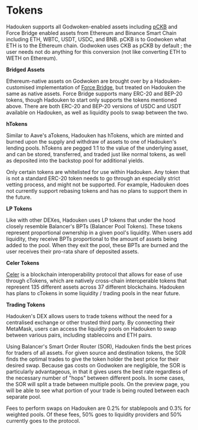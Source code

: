 # Tokens

Hadouken supports all Godwoken-enabled assets including [pCKB](https://docs.godwoken.io/integration#godwoken-web3-api-compatibility) and Force Bridge enabled assets from Ethereum and Binance Smart Chain including ETH, WBTC, USDT, USDC, and BNB. pCKB is to Godwoken what ETH is to the Ethereum chain. Godwoken uses CKB as pCKB by default ; the user needs not do anything for this conversion (not like converting ETH to WETH on Ethereum).

**Bridged Assets**

Ethereum-native assets on Godwoken are brought over by a Hadouken-customised implementation of [Force Bridge](https://forcebridge.com/bridge/Ethereum/Nervos), but treated on Hadouken the same as native assets. Force Bridge supports many ERC-20 and BEP-20 tokens, though Hadouken to start only supports the tokens mentioned above. There are both ERC-20 and BEP-20 versions of USDC and USDT available on Hadouken, as well as liquidity pools to swap between the two.

**hTokens**

Similar to Aave's aTokens, Hadouken has hTokens, which are minted and burned upon the supply and withdraw of assets to one of Hadouken's lending pools. hTokens are pegged 1:1 to the value of the underlying asset, and can be stored, transferred, and traded just like normal tokens, as well as deposited into the backstop pool for additional yields.

Only certain tokens are whitelisted for use within Hadouken. Any token that is not a standard ERC-20 token needs to go through an especially strict vetting process, and might not be supported. For example, Hadouken does not currently support rebasing tokens and has no plans to support them in the future.

**LP Tokens**

Like with other DEXes, Hadouken uses LP tokens that under the hood closely resemble Balancer's BPTs (Balancer Pool Tokens). These tokens represent proportional ownership in a given pool's liquidity. When users add liquidity, they receive BPTs proportional to the amount of assets being added to the pool. When they exit the pool, these BPTs are burned and the user receives their pro-rata share of deposited assets.

**Celer Tokens**

[Celer](https://www.celer.network/technology) is a blockchain interoperability protocol that allows for ease of use through cTokens, which are natively cross-chain interoperable tokens that represent 135 different assets across 37 different blockchains. Hadouken has plans to cTokens in some liquidity / trading pools in the near future.

**Trading Tokens**

Hadouken's DEX allows users to trade tokens without the need for a centralised exchange or other trusted third party. By connecting their MetaMask, users can access the liquidity pools on Hadouken to swap between various pairs, including stablecoins and ETH pairs.

Using Balancer's Smart Order Router (SOR), Hadouken finds the best prices for traders of all assets. For given source and destination tokens, the SOR finds the optimal trades to give the token holder the best price for their desired swap. Because gas costs on Godwoken are negligible, the SOR is particularly advantageous, in that it gives users the best rate regardless of the necessary number of "hops" between different pools. In some cases, the SOR will split a trade between multiple pools. On the preview page, you will be able to see what portion of your trade is being routed between each separate pool.

Fees to perform swaps on Hadouken are 0.2% for stablepools and 0.3% for weighted pools. Of these fees, 50% goes to liquidity providers and 50% currently goes to the protocol.
